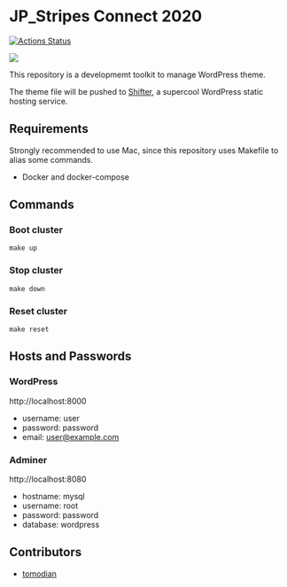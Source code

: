 # JP_Stripes Connect 2020

[![Actions Status](https://github.com/jpstripes/connect2020/workflows/Release/badge.svg?branch=master)](https://github.com/jpstripes/connect2020/actions)

![](https://avatars2.githubusercontent.com/u/59723053?s=400&u=eaaaad1fb0af8772af1f51e4071cc175cb6d86cf&v=4)

This repository is a developmemt toolkit to manage WordPress theme.

The theme file will be pushed to [Shifter](https://www.getshifter.io), a supercool WordPress static hosting service.

## Requirements

Strongly recommended to use Mac, since this repository uses Makefile to alias some commands.

- Docker and docker-compose

## Commands

### Boot cluster

    make up

### Stop cluster

    make down

### Reset cluster

    make reset

## Hosts and Passwords

### WordPress

http://localhost:8000

- username: user
- password: password
- email: user@example.com

### Adminer

http://localhost:8080

- hostname: mysql
- username: root
- password: password
- database: wordpress

## Contributors

- [tomodian](https://github.com/tomodian)

